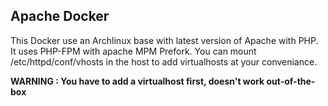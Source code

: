 ## Apache Docker
This Docker use an Archlinux base with latest version of Apache with PHP.
It uses PHP-FPM with apache MPM Prefork.
You can mount /etc/httpd/conf/vhosts in the host to add virtualhosts at your conveniance.

**WARNING : You have to add a virtualhost first, doesn't work out-of-the-box**
